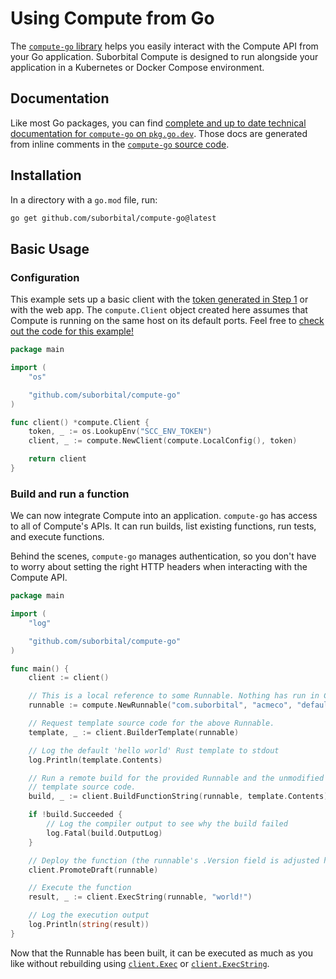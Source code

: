 # Using Compute from Go
The [`compute-go` library](https://github.com/suborbital/compute-go) helps you easily interact with the Compute API from your Go application. Suborbital Compute is designed to run alongside your application in a Kubernetes or Docker Compose environment.

## Documentation
Like most Go packages, you can find [complete and up to date technical documentation for `compute-go` on `pkg.go.dev`](https://pkg.go.dev/github.com/suborbital/compute-go#section-readme). Those docs are generated from inline comments in the [`compute-go` source code](https://github.com/suborbital/compute-go).

## Installation
In a directory with a `go.mod` file, run:
```bash
go get github.com/suborbital/compute-go@latest
```

## Basic Usage
### Configuration
This example sets up a basic client with the [token generated in Step 1](../1.-create-an-environment-token-with-subo.md) or with the web app. The `compute.Client` object created here assumes that Compute is running on the same host on its default ports. Feel free to [check out the code for this example!](https://github.com/suborbital/compute-go/blob/main/examples/app)

```go title="client.go"
package main

import (
	"os"

	"github.com/suborbital/compute-go"
)

func client() *compute.Client {
	token, _ := os.LookupEnv("SCC_ENV_TOKEN")
	client, _ := compute.NewClient(compute.LocalConfig(), token)

	return client
}
```

### Build and run a function
We can now integrate Compute into an application. `compute-go` has access to all of Compute's APIs. It can run builds, list existing functions, run tests, and execute functions.

Behind the scenes, `compute-go` manages authentication, so you don't have to worry about setting the right HTTP headers when interacting with the Compute API.

```go title="app.go"
package main

import (
	"log"

	"github.com/suborbital/compute-go"
)

func main() {
	client := client()

	// This is a local reference to some Runnable. Nothing has run in Compute at this point.
	runnable := compute.NewRunnable("com.suborbital", "acmeco", "default", "rs-hello-world", "rust")

	// Request template source code for the above Runnable.
	template, _ := client.BuilderTemplate(runnable)

	// Log the default 'hello world' Rust template to stdout
	log.Println(template.Contents)

	// Run a remote build for the provided Runnable and the unmodified 'hello world'
	// template source code.
	build, _ := client.BuildFunctionString(runnable, template.Contents)

	if !build.Succeeded {
		// Log the compiler output to see why the build failed
		log.Fatal(build.OutputLog)
	}

	// Deploy the function (the runnable's .Version field is adjusted here)
	client.PromoteDraft(runnable)

	// Execute the function
	result, _ := client.ExecString(runnable, "world!")

	// Log the execution output
	log.Println(string(result))
}
```

Now that the Runnable has been built, it can be executed as much as you like without rebuilding using [`client.Exec`](https://pkg.go.dev/github.com/suborbital/compute-go#Client.Exec) or [`client.ExecString`](https://pkg.go.dev/github.com/suborbital/compute-go#Client.ExecString).
